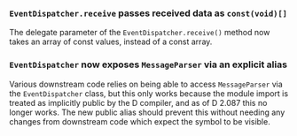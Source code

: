 ### `EventDispatcher.receive` passes received data as `const(void)[]`

The delegate parameter of the `EventDispatcher.receive()` method now takes
an array of const values, instead of a const array.

### `EventDispatcher` now exposes `MessageParser` via an explicit alias

Various downstream code relies on being able to access `MessageParser` via
the `EventDispatcher` class, but this only works because the module import
is treated as implicitly public by the D compiler, and as of D 2.087 this
no longer works.  The new public alias should prevent this without needing
any changes from downstream code which expect the symbol to be visible.
